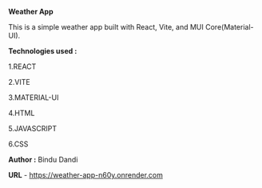 <b>Weather App</b>

This is a simple weather app built with React, Vite, and MUI Core(Material-UI).

<b>Technologies used :</b>

1.REACT

2.VITE

3.MATERIAL-UI

4.HTML

5.JAVASCRIPT

6.CSS


<b>Author :</b> Bindu Dandi

<b>URL</b> - https://weather-app-n60y.onrender.com



